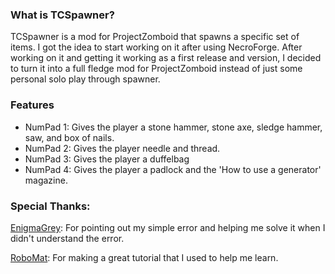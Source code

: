 ### What is TCSpawner?

TCSpawner is a mod for ProjectZomboid that spawns a specific set of items. I got the idea to start working on it after using NecroForge. After working on it and getting it working as a first release and version, I decided to turn it into a full fledge mod for ProjectZomboid instead of just some personal solo play through spawner.

### Features

- NumPad 1: Gives the player a stone hammer, stone axe, sledge hammer, saw, and box of nails.
- NumPad 2: Gives the player needle and thread.
- NumPad 3: Gives the player a duffelbag
- NumPad 4: Gives the player a padlock and the 'How to use a generator' magazine.

### Special Thanks:

[EnigmaGrey][1]: For pointing out my simple error and helping me solve it when I didn't understand the error.

[RoboMat][2]: For making a great tutorial that I used to help me learn.

[1]: https://theindiestone.com/forums/index.php?/profile/10-enigmagrey/
[2]: https://theindiestone.com/forums/index.php?/profile/65-robomat/
